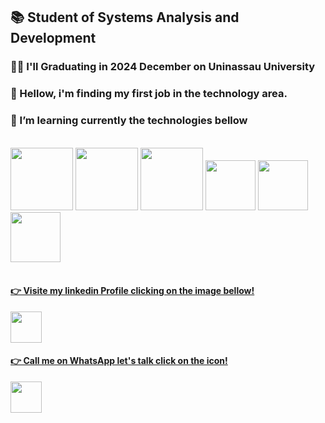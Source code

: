 
<h2> 📚 Student of Systems Analysis and Development</h2> 
<h3> 👨‍🎓 I'll Graduating in 2024 December on Uninassau University </h3>
<h3>👀 Hellow, i'm finding my first job in the technology area.</h3> 
<h3>🌱 I’m learning currently the technologies bellow </h3>
<br>
 <div> 
  <img width="100px" src="https://cdn.jsdelivr.net/gh/devicons/devicon@latest/icons/java/java-original-wordmark.svg" />
  <img width="100px" src="https://cdn.jsdelivr.net/gh/devicons/devicon@latest/icons/html5/html5-original-wordmark.svg" />
  <img width="100px" src="https://cdn.jsdelivr.net/gh/devicons/devicon@latest/icons/css3/css3-original-wordmark.svg" />
  <img width="80px" src="https://cdn.jsdelivr.net/gh/devicons/devicon@latest/icons/javascript/javascript-original.svg" />
  <img width="80px" src="https://cdn.jsdelivr.net/gh/devicons/devicon@latest/icons/azuresqldatabase/azuresqldatabase-original.svg" />
  <img width="80px" src="https://cdn.jsdelivr.net/gh/devicons/devicon@latest/icons/figma/figma-original.svg" />
  <br>
  <br>
 </div>
  
  <a href= "https://www.linkedin.com/in/hummenighy-wagnerprofessionalprofile/"> <h4>👉 Visite my linkedin Profile clicking on the image bellow! </h4>
  <img width="50px"  src="https://devicon-website.vercel.app/api/linkedin/original.svg">
  </a>

  <a href="https://wa.me/+55081988798506"> <h4>👉 Call me on WhatsApp let's talk click on the icon!</h4>
  <img width="50px" src="https://github.com/user-attachments/assets/bac24ab5-1d43-4fd9-9b0f-c96cfe14fc53">
  </a>

 
<!---
hummenighywagner/hummenighywagner is a ✨ special ✨ repository because its `README.md` (this file) appears on your GitHub profile.
You can click the Preview link to take a look at your changes.
--->
